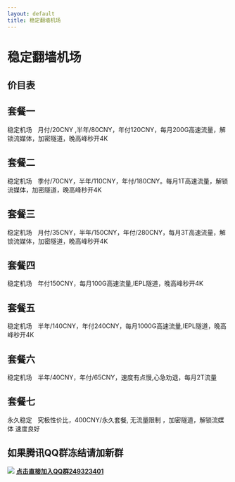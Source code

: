 ```yaml
---
layout: default
title: 稳定翻墙机场
---
```


<!-- 添加网站图标链接 -->
<link rel="icon" type="image/x-icon" href="path/to/your/favicon.ico">

# 稳定翻墙机场

## 价目表

## 套餐一
稳定机场ㅤ月付/20CNY ,半年/80CNY，年付120CNY，每月200G高速流量，解锁流媒体，加密隧道，晚高峰秒开4K

## 套餐二
稳定机场ㅤ季付/70CNY，半年/110CNY，年付/180CNY。每月1T高速流量，解锁流媒体，加密隧道，晚高峰秒开4K

## 套餐三
稳定机场ㅤ月付/35CNY，半年/150CNY，年付/280CNY，每月3T高速流量，解锁流媒体，加密隧道，晚高峰秒开4K

## 套餐四
稳定机场ㅤ年付150CNY，每月100G高速流量,IEPL隧道，晚高峰秒开4K

## 套餐五
稳定机场ㅤ半年/140CNY，年付240CNY，每月1000G高速流量,IEPL隧道，晚高峰秒开4K

## 套餐六
稳定机场ㅤ半年/40CNY，年付/65CNY，速度有点慢,心急劝退，每月2T流量

## 套餐七
永久稳定ㅤ究极性价比，400CNY/永久套餐, 无流量限制 ，加密隧道，解锁流媒体 速度良好

## 如果腾讯QQ群冻结请加新群
<img src="https://img.dalao.pro/file/05765c41bc7ac28d37456.png" /> <b><a href="http://qm.qq.com/cgi-bin/qm/qr?_wv=1027&k=EtzBGivq-ki-vu8UYOuTA4VNuJcwasqO&authKey=wUI9lNFz5KpErW%2BWcrkg449KjVXGWrUEFWewcN2i4fS3cWHZj7ZLLNcxQMv11ySg&noverify=0&group_code=249323401
">点击直接加入QQ群249323401</a>
